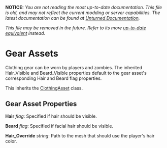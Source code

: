 **NOTICE:** *You are not reading the most up-to-date documentation. This file is old, and may not reflect the current modding or server capabilities. The latest documentation can be found at [Unturned Documentation](https://docs.smartlydressedgames.com/).*

*This file may be removed in the future. Refer to its more [up-to-date equivalent](https://docs.smartlydressedgames.com/en/stable/assets/item-asset/gear-asset.html) instead.*

Gear Assets
===========

Clothing gear can be worn by players and zombies. The inherited Hair_Visible and Beard_Visible properties default to the gear asset's corresponding Hair and Beard flag properties.

This inherits the [ClothingAsset](/ItemAsset/ClothingAsset.md) class.

Gear Asset Properties
---------------------

**Hair** *flag*: Specified if hair should be visible.

**Beard** *flag*: Specified if facial hair should be visible.

**Hair_Override** *string*: Path to the mesh that should use the player's hair color.
